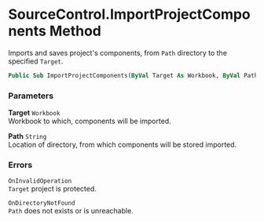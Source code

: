 # SourceControl.ImportProjectComponents Method

Imports and saves project's components, from `Path` directory to the specified `Target`.

```vb
Public Sub ImportProjectComponents(ByVal Target As Workbook, ByVal Path As String)
```

### Parameters

**Target** `Workbook` <br>
Workbook to which, components will be imported.

**Path** `String` <br>
Location of directory, from which components will be stored imported.

### Errors

`OnInvalidOperation` <br>
`Target` project is protected.

`OnDirectoryNotFound` <br>
`Path` does not exists or is unreachable.

